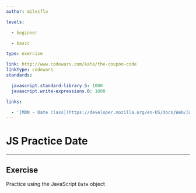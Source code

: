 ```yaml
---
author: milesflo

levels:

  - beginner

  - basic

type: exercise

link: http://www.codewars.com/kata/the-coupon-code
linkType: codewars
standards:

  javascript.standard-library.5: 1000
  javascript.write-expressions.0: 1000

links:

  - '[MDN - Date class](https://developer.mozilla.org/en-US/docs/Web/JavaScript/Reference/Global_Objects/Date)'
---
```


# JS Practice Date

---
## Exercise

Practice using the JavaScript `Date` object
